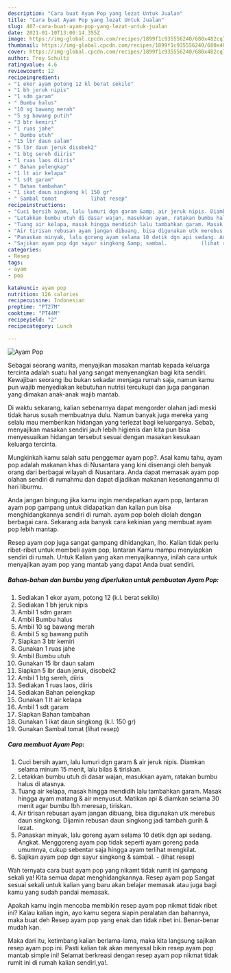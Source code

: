 ```yaml
---
description: "Cara buat Ayam Pop yang lezat Untuk Jualan"
title: "Cara buat Ayam Pop yang lezat Untuk Jualan"
slug: 407-cara-buat-ayam-pop-yang-lezat-untuk-jualan
date: 2021-01-10T13:00:14.355Z
image: https://img-global.cpcdn.com/recipes/1899f1c935556240/680x482cq70/ayam-pop-foto-resep-utama.jpg
thumbnail: https://img-global.cpcdn.com/recipes/1899f1c935556240/680x482cq70/ayam-pop-foto-resep-utama.jpg
cover: https://img-global.cpcdn.com/recipes/1899f1c935556240/680x482cq70/ayam-pop-foto-resep-utama.jpg
author: Troy Schultz
ratingvalue: 4.6
reviewcount: 12
recipeingredient:
- "1 ekor ayam potong 12 kl berat sekilo"
- "1 bh jeruk nipis"
- "1 sdm garam"
- " Bumbu halus"
- "10 sg bawang merah"
- "5 sg bawang putih"
- "3 btr kemiri"
- "1 ruas jahe"
- " Bumbu utuh"
- "15 lbr daun salam"
- "5 lbr daun jeruk disobek2"
- "1 btg sereh diiris"
- "1 ruas laos diiris"
- " Bahan pelengkap"
- "1 lt air kelapa"
- "1 sdt garam"
- " Bahan tambahan"
- "1 ikat daun singkong kl 150 gr"
- " Sambal tomat           lihat resep"
recipeinstructions:
- "Cuci bersih ayam, lalu lumuri dgn garam &amp; air jeruk nipis. Diamkan selama minum 15 menit, lalu bilas &amp; tiriskan."
- "Letakkan bumbu utuh di dasar wajan, masukkan ayam, ratakan bumbu halus di atasnya."
- "Tuang air kelapa, masak hingga mendidih lalu tambahkan garam. Masak hingga ayam matang &amp; air menyusut. Matikan api &amp; diamkan selama 30 menit agar bumbu lbh meresap, tiriskan."
- "Air tirisan rebusan ayam jangan dibuang, bisa digunakan utk merebus daun singkong. Dijamin rebusan daun singkong jadi tambah gurih &amp; lezat."
- "Panaskan minyak, lalu goreng ayam selama 10 detik dgn api sedang. Angkat. Menggoreng ayam pop tidak seperti ayam goreng pada umumnya, cukup sebentar saja hingga ayam terlihat mengkilat."
- "Sajikan ayam pop dgn sayur singkong &amp; sambal.           (lihat resep)"
categories:
- Resep
tags:
- ayam
- pop

katakunci: ayam pop 
nutrition: 126 calories
recipecuisine: Indonesian
preptime: "PT27M"
cooktime: "PT44M"
recipeyield: "2"
recipecategory: Lunch

---
```



![Ayam Pop](https://img-global.cpcdn.com/recipes/1899f1c935556240/680x482cq70/ayam-pop-foto-resep-utama.jpg)

Sebagai seorang wanita, menyajikan masakan mantab kepada keluarga tercinta adalah suatu hal yang sangat menyenangkan bagi kita sendiri. Kewajiban seorang ibu bukan sekadar menjaga rumah saja, namun kamu pun wajib menyediakan kebutuhan nutrisi tercukupi dan juga panganan yang dimakan anak-anak wajib mantab.

Di waktu  sekarang, kalian sebenarnya dapat mengorder olahan jadi meski tidak harus susah membuatnya dulu. Namun banyak juga mereka yang selalu mau memberikan hidangan yang terlezat bagi keluarganya. Sebab, menyajikan masakan sendiri jauh lebih higienis dan kita pun bisa menyesuaikan hidangan tersebut sesuai dengan masakan kesukaan keluarga tercinta. 



Mungkinkah kamu salah satu penggemar ayam pop?. Asal kamu tahu, ayam pop adalah makanan khas di Nusantara yang kini disenangi oleh banyak orang dari berbagai wilayah di Nusantara. Anda dapat memasak ayam pop olahan sendiri di rumahmu dan dapat dijadikan makanan kesenanganmu di hari liburmu.

Anda jangan bingung jika kamu ingin mendapatkan ayam pop, lantaran ayam pop gampang untuk didapatkan dan kalian pun bisa menghidangkannya sendiri di rumah. ayam pop boleh diolah dengan berbagai cara. Sekarang ada banyak cara kekinian yang membuat ayam pop lebih mantap.

Resep ayam pop juga sangat gampang dihidangkan, lho. Kalian tidak perlu ribet-ribet untuk membeli ayam pop, lantaran Kamu mampu menyiapkan sendiri di rumah. Untuk Kalian yang akan menyajikannya, inilah cara untuk menyajikan ayam pop yang mantab yang dapat Anda buat sendiri.

<!--inarticleads1-->

##### Bahan-bahan dan bumbu yang diperlukan untuk pembuatan Ayam Pop:

1. Sediakan 1 ekor ayam, potong 12 (k.l. berat sekilo)
1. Sediakan 1 bh jeruk nipis
1. Ambil 1 sdm garam
1. Ambil  Bumbu halus
1. Ambil 10 sg bawang merah
1. Ambil 5 sg bawang putih
1. Siapkan 3 btr kemiri
1. Gunakan 1 ruas jahe
1. Ambil  Bumbu utuh
1. Gunakan 15 lbr daun salam
1. Siapkan 5 lbr daun jeruk, disobek2
1. Ambil 1 btg sereh, diiris
1. Sediakan 1 ruas laos, diiris
1. Sediakan  Bahan pelengkap
1. Gunakan 1 lt air kelapa
1. Ambil 1 sdt garam
1. Siapkan  Bahan tambahan
1. Gunakan 1 ikat daun singkong (k.l. 150 gr)
1. Gunakan  Sambal tomat           (lihat resep)




<!--inarticleads2-->

##### Cara membuat Ayam Pop:

1. Cuci bersih ayam, lalu lumuri dgn garam &amp; air jeruk nipis. Diamkan selama minum 15 menit, lalu bilas &amp; tiriskan.
1. Letakkan bumbu utuh di dasar wajan, masukkan ayam, ratakan bumbu halus di atasnya.
1. Tuang air kelapa, masak hingga mendidih lalu tambahkan garam. Masak hingga ayam matang &amp; air menyusut. Matikan api &amp; diamkan selama 30 menit agar bumbu lbh meresap, tiriskan.
1. Air tirisan rebusan ayam jangan dibuang, bisa digunakan utk merebus daun singkong. Dijamin rebusan daun singkong jadi tambah gurih &amp; lezat.
1. Panaskan minyak, lalu goreng ayam selama 10 detik dgn api sedang. Angkat. Menggoreng ayam pop tidak seperti ayam goreng pada umumnya, cukup sebentar saja hingga ayam terlihat mengkilat.
1. Sajikan ayam pop dgn sayur singkong &amp; sambal. -           (lihat resep)




Wah ternyata cara buat ayam pop yang nikamt tidak rumit ini gampang sekali ya! Kita semua dapat menghidangkannya. Resep ayam pop Sangat sesuai sekali untuk kalian yang baru akan belajar memasak atau juga bagi kamu yang sudah pandai memasak.

Apakah kamu ingin mencoba membikin resep ayam pop nikmat tidak ribet ini? Kalau kalian ingin, ayo kamu segera siapin peralatan dan bahannya, maka buat deh Resep ayam pop yang enak dan tidak ribet ini. Benar-benar mudah kan. 

Maka dari itu, ketimbang kalian berlama-lama, maka kita langsung sajikan resep ayam pop ini. Pasti kalian tak akan menyesal bikin resep ayam pop mantab simple ini! Selamat berkreasi dengan resep ayam pop nikmat tidak rumit ini di rumah kalian sendiri,ya!.

